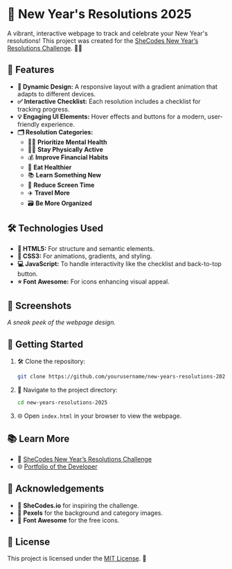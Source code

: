 # 🥂 New Year's Resolutions 2025

A vibrant, interactive webpage to track and celebrate your New Year's resolutions! This project was created for the [SheCodes New Year’s Resolutions Challenge](https://www.shecodes.io/contests/new-year-s-resolutions-challenge). 🎉✨

## 🌟 Features

- **🎨 Dynamic Design:** A responsive layout with a gradient animation that adapts to different devices.
- **✅ Interactive Checklist:** Each resolution includes a checklist for tracking progress.
- **💡 Engaging UI Elements:** Hover effects and buttons for a modern, user-friendly experience.
- **🗂️ Resolution Categories:**
  - 🧘‍♀️ **Prioritize Mental Health**
  - 🏃‍♂️ **Stay Physically Active**
  - 💰 **Improve Financial Habits**
  - 🥗 **Eat Healthier**
  - 📚 **Learn Something New**
  - 📵 **Reduce Screen Time**
  - ✈️ **Travel More**
  - 🗃️ **Be More Organized**

## 🛠️ Technologies Used

- **📜 HTML5:** For structure and semantic elements.
- **🎨 CSS3:** For animations, gradients, and styling.
- **💻 JavaScript:** To handle interactivity like the checklist and back-to-top button.
- **⭐ Font Awesome:** For icons enhancing visual appeal.

## 📸 Screenshots
 
*A sneak peek of the webpage design.*

## 🚀 Getting Started

1. 🛠️ Clone the repository:
   ```bash
   git clone https://github.com/yourusername/new-years-resolutions-2025.git
   ```
2. 📂 Navigate to the project directory:
   ```bash
   cd new-years-resolutions-2025
   ```
3. 🌐 Open `index.html` in your browser to view the webpage.

## 📚 Learn More

- 🌟 [SheCodes New Year’s Resolutions Challenge](https://www.shecodes.io/contests/new-year-s-resolutions-challenge)
- 🌐 [Portfolio of the Developer](https://portfolio-sanakh.netlify.app/)

## 🙌 Acknowledgements

- 💖 **SheCodes.io** for inspiring the challenge.
- 📸 **Pexels** for the background and category images.
- 🎨 **Font Awesome** for the free icons.

## 📝 License

This project is licensed under the [MIT License](LICENSE). 📜
```
